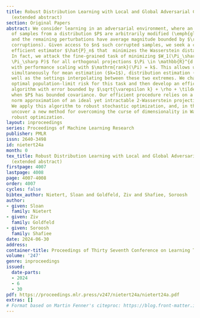 ```yaml
---
title: Robust Distribution Learning with Local and Global Adversarial Corruptions
  (extended abstract)
section: Original Papers
abstract: We consider learning in an adversarial environment, where an $\varepsilon$-fraction
  of samples from a distribution $P$ are arbitrarily modified (\emph{global} corruptions)
  and the remaining perturbations have average magnitude bounded by $\rho$ (\emph{local}
  corruptions). Given access to $n$ such corrupted samples, we seek a computationally
  efficient estimator $\hat{P}_n$ that  minimizes the Wasserstein distance $W_1(\hat{P}_n,P)$.
  In fact, we attack the fine-grained task of minimizing $W_1(\Pi_\sharp  \hat{P}_n,
  \Pi_\sharp P)$ for all orthogonal projections $\Pi \in \mathbb{R}^{d \times d}$,
  with performance scaling with $\mathrm{rank}(\Pi) = k$. This allows us to account
  simultaneously for mean estimation ($k=1$), distribution estimation ($k=d$), as
  well as the settings interpolating between these two extremes. We characterize the
  optimal population-limit risk for this task and then develop an efficient finite-sample
  algorithm with error bounded by $\sqrt{\varepsilon k} + \rho + \tilde{O}(k\sqrt{d}n^{-1/k})$
  when $P$ has bounded covariance. Our efficient procedure relies on a novel trace
  norm approximation of an ideal yet intractable 2-Wasserstein projection estimator.
  We apply this algorithm to robust stochastic optimization, and, in the process,
  uncover a new method for overcoming the curse of dimensionality in Wasserstein distributionally
  robust optimization.
layout: inproceedings
series: Proceedings of Machine Learning Research
publisher: PMLR
issn: 2640-3498
id: nietert24a
month: 0
tex_title: Robust Distribution Learning with Local and Global Adversarial Corruptions
  (extended abstract)
firstpage: 4007
lastpage: 4008
page: 4007-4008
order: 4007
cycles: false
bibtex_author: Nietert, Sloan and Goldfeld, Ziv and Shafiee, Soroosh
author:
- given: Sloan
  family: Nietert
- given: Ziv
  family: Goldfeld
- given: Soroosh
  family: Shafiee
date: 2024-06-30
address:
container-title: Proceedings of Thirty Seventh Conference on Learning Theory
volume: '247'
genre: inproceedings
issued:
  date-parts:
  - 2024
  - 6
  - 30
pdf: https://proceedings.mlr.press/v247/nietert24a/nietert24a.pdf
extras: []
# Format based on Martin Fenner's citeproc: https://blog.front-matter.io/posts/citeproc-yaml-for-bibliographies/
---
```

